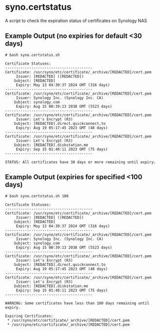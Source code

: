 # syno.certstatus
A script to check the expiration status of certificates on Synology NAS

## Example Output (no expiries for default <30 days)

    # bash syno.certstatus.sh
    
    Certificate Statuses:
    ----------------------------------------
    Certificate: /usr/syno/etc/certificate/_archive/[REDACTED]/cert.pem
         Issuer: [REDACTED] ([REDACTED])
        Subject: [REDACTED]
         Expiry: May 13 04:30:37 2024 GMT (316 days)
    ----------------------------------------
    Certificate: /usr/syno/etc/certificate/_archive/[REDACTED]/cert.pem
         Issuer: Synology Inc. (Synology Inc. CA)
        Subject: synology.com
         Expiry: Aug 15 00:39:13 2038 GMT (5523 days)
    ----------------------------------------
    Certificate: /usr/syno/etc/certificate/_archive/[REDACTED]/cert.pem
         Issuer: Let's Encrypt (R3)
        Subject: [REDACTED].direct.quickconnect.to
         Expiry: Aug 19 05:17:45 2023 GMT (48 days)
    ----------------------------------------
    Certificate: /usr/syno/etc/certificate/_archive/[REDACTED]/cert.pem
         Issuer: Let's Encrypt (R3)
        Subject: [REDACTED].diskstation.me
         Expiry: Sep 15 01:48:11 2023 GMT (75 days)
    ----------------------------------------
    
    STATUS: All certificates have 30 days or more remaining until expiry.

## Example Output (expiries for specified <100 days)

    # bash syno.certstatus.sh 100
    
    Certificate Statuses:
    ----------------------------------------
    Certificate: /usr/syno/etc/certificate/_archive/[REDACTED]/cert.pem
         Issuer: [REDACTED] ([REDACTED])
        Subject: [REDACTED]
         Expiry: May 13 04:30:37 2024 GMT (316 days)
    ----------------------------------------
    Certificate: /usr/syno/etc/certificate/_archive/[REDACTED]/cert.pem
         Issuer: Synology Inc. (Synology Inc. CA)
        Subject: synology.com
         Expiry: Aug 15 00:39:13 2038 GMT (5523 days)
    ----------------------------------------
    Certificate: /usr/syno/etc/certificate/_archive/[REDACTED]/cert.pem
         Issuer: Let's Encrypt (R3)
        Subject: [REDACTED].direct.quickconnect.to
         Expiry: Aug 19 05:17:45 2023 GMT (48 days)
    ----------------------------------------
    Certificate: /usr/syno/etc/certificate/_archive/[REDACTED]/cert.pem
         Issuer: Let's Encrypt (R3)
        Subject: [REDACTED].diskstation.me
         Expiry: Sep 15 01:48:11 2023 GMT (75 days)
    ----------------------------------------
    
    WARNING: Some certificates have less than 100 days remaining until expiry.
    
    Expiring Certificates:
     * /usr/syno/etc/certificate/_archive/[REDACTED]/cert.pem
     * /usr/syno/etc/certificate/_archive/[REDACTED]/cert.pem
